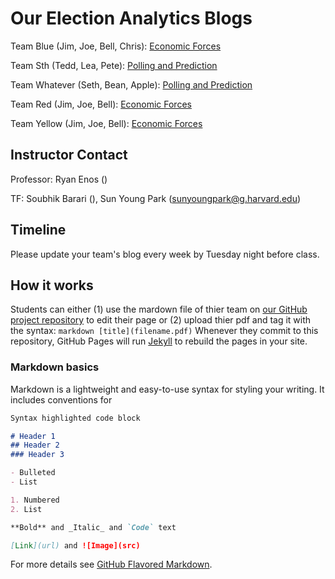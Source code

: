 # Our Election Analytics Blogs

Team Blue (Jim, Joe, Bell, Chris): [Economic Forces](test.md)

Team Sth (Tedd, Lea, Pete): [Polling and Prediction](test.md)

Team Whatever (Seth, Bean, Apple): [Polling and Prediction](test.md)

Team Red (Jim, Joe, Bell): [Economic Forces](test.md)

Team Yellow (Jim, Joe, Bell): [Economic Forces](test.md)

## Instructor Contact

Professor: Ryan Enos ()

TF: Soubhik Barari (), Sun Young Park (sunyoungpark@g.harvard.edu)

## Timeline

Please update your team's blog every week by Tuesday night before class.

## How it works

Students can either (1) use the mardown file of thier team on [our GitHub project repository](https://github.com/Sun-Young-Park/Election-Analytics) to edit their page or (2) upload thier pdf and tag it with the syntax: ```markdown [title](filename.pdf)``` Whenever they commit to this repository, GitHub Pages will run [Jekyll](https://jekyllrb.com/) to rebuild the pages in your site.

### Markdown basics

Markdown is a lightweight and easy-to-use syntax for styling your writing. It includes conventions for

```markdown
Syntax highlighted code block

# Header 1
## Header 2
### Header 3

- Bulleted
- List

1. Numbered
2. List

**Bold** and _Italic_ and `Code` text

[Link](url) and ![Image](src)
```

For more details see [GitHub Flavored Markdown](https://guides.github.com/features/mastering-markdown/).
